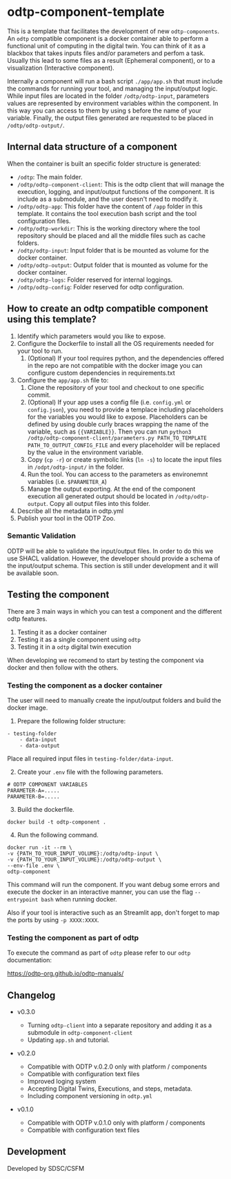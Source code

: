 # odtp-component-template

This is a template that facilitates the development of new `odtp-components`. An `odtp` compatible component is a docker container able to perform a functional unit of computing in the digital twin. You can think of it as a blackbox that takes inputs files and/or parameters and perfom a task. Usually this lead to some files as a result (Ephemeral component), or to a visualization (Interactive component).

Internally a component will run a bash script `./app/app.sh` that must include the commands for running your tool, and managing the input/output logic. While input files are located in the folder `/odtp/odtp-input`, parameters values are represented by environment variables within the component. In this way you can access to them by using `$` before the name of your variable. Finally, the output files generated are requested to be placed in `/odtp/odtp-output/`.

## Internal data structure of a component

When the container is built an specific folder structure is generated:

- `/odtp`: The main folder.
- `/odtp/odtp-component-client`: This is the odtp client that will manage the execution, logging, and input/output functions of the component. It is include as a submodule, and the user doesn't need to modify it.
- `/odtp/odtp-app`: This folder have the content of `/app` folder in this template. It contains the tool execution bash script and the tool configuration files. 
- `/odtp/odtp-workdir`: This is the working directory where the tool repository should be placed and all the middle files such as cache folders.
- `/odtp/odtp-input`: Input folder that is be mounted as volume for the docker container.
- `/odtp/odtp-output`: Output folder that is mounted as volume for the docker container.
- `/odtp/odtp-logs`: Folder reserved for internal loggings. 
- `/odtp/odtp-config`: Folder reserved for odtp configuration. 

## How to create an odtp compatible component using this template?

1. Identify which parameters would you like to expose.
2. Configure the Dockerfile to install all the OS requirements needed for your tool to run. 
    1. (Optional) If your tool requires python, and the dependencies offered in the repo are not compatible with the docker image you can configure custom dependencies in requirements.txt
3. Configure the `app/app.sh` file to:
    1. Clone the repository of your tool and checkout to one specific commit. 
    2. (Optional) If your app uses a config file (i.e. `config.yml` or `config.json`), you need to provide a templace including placeholders for the variables you would like to expose. Placeholders can be defined by using double curly braces wrapping the name of the variable, such as `{{VARIABLE}}`. Then you can run `python3 /odtp/odtp-component-client/parameters.py PATH_TO_TEMPLATE PATH_TO_OUTPUT_CONFIG_FILE` and every placeholder will be replaced by the value in the environment variable.
    3. Copy (`cp -r`) or create symbolic links (`ln -s`) to locate the input files in `/odpt/odtp-input/` in the folder. 
    4. Run the tool. You can access to the parameters as environemnt variables (i.e. `$PARAMETER_A`)
    5. Manage the output exporting. At the end of the component execution all generated output should be located in `/odtp/odtp-output`. Copy all output files into this folder. 
4. Describe all the metadata in odtp.yml
5. Publish your tool in the ODTP Zoo. 

### Semantic Validation

ODTP will be able to validate the input/output files. In order to do this we use SHACL validation. However, the developer should provide a schema of the input/output schema. This section is still under development and it will be available soon. 

## Testing the component

There are 3 main ways in which you can test a component and the different odtp features. 

1. Testing it as a docker container
2. Testing it as a single component using `odtp`
3. Testing it in a `odtp` digital twin execution

When developing we recomend to start by testing the component via docker and then follow with the others.  

### Testing the component as a docker container

The user will need to manually create the input/output folders and build the docker image.

1. Prepare the following folder structure:

```
- testing-folder
    - data-input
    - data-output
```

Place all required input files in `testing-folder/data-input`.

2. Create your `.env` file with the following parameters.

```
# ODTP COMPONENT VARIABLES
PARAMETER-A=.....
PARAMETER-B=.....
```

3. Build the dockerfile. 

```
docker build -t odtp-component .
```

4. Run the following command.

```
docker run -it --rm \ 
-v {PATH_TO_YOUR_INPUT_VOLUME}:/odtp/odtp-input \
-v {PATH_TO_YOUR_INPUT_VOLUME}:/odtp/odtp-output \
--env-file .env \
odtp-component
```

This command will run the component. If you want debug some errors and execute the docker in an interactive manner, you can use the flag `--entrypoint bash` when running docker.

Also if your tool is interactive such as an Streamlit app, don't forget to map the ports by using `-p XXXX:XXXX`. 

### Testing the component as part of odtp

To execute the command as part of `odtp` please refer to our `odtp` documentation: 

https://odtp-org.github.io/odtp-manuals/

## Changelog

- v0.3.0
    - Turning `odtp-client` into a separate repository and adding it as a submodule in `odtp-component-client`
    - Updating `app.sh` and tutorial. 

- v0.2.0
    - Compatible with ODTP v.0.2.0 only with platform / components
    - Compatible with configuration text files
    - Improved loging system
    - Accepting Digital Twins, Executions, and steps, metadata.
    - Including component versioning in `odtp.yml` 

- v0.1.0
    - Compatible with ODTP v.0.1.0 only with platform / components
    - Compatible with configuration text files

## Development

Developed by SDSC/CSFM